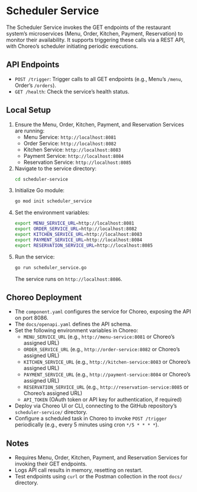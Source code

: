 # Scheduler Service

The Scheduler Service invokes the GET endpoints of the restaurant system’s microservices (Menu, Order, Kitchen, Payment, Reservation) to monitor their availability. It supports triggering these calls via a REST API, with Choreo’s scheduler initiating periodic executions.

## API Endpoints
- `POST /trigger`: Trigger calls to all GET endpoints (e.g., Menu’s `/menu`, Order’s `/orders`).
- `GET /health`: Check the service’s health status.

## Local Setup
1. Ensure the Menu, Order, Kitchen, Payment, and Reservation Services are running:
   - Menu Service: `http://localhost:8081`
   - Order Service: `http://localhost:8082`
   - Kitchen Service: `http://localhost:8083`
   - Payment Service: `http://localhost:8084`
   - Reservation Service: `http://localhost:8085`
2. Navigate to the service directory:
   ```bash
   cd scheduler-service
   ```
3. Initialize Go module:
   ```bash
   go mod init scheduler_service
   ```
4. Set the environment variables:
   ```bash
   export MENU_SERVICE_URL=http://localhost:8081
   export ORDER_SERVICE_URL=http://localhost:8082
   export KITCHEN_SERVICE_URL=http://localhost:8083
   export PAYMENT_SERVICE_URL=http://localhost:8084
   export RESERVATION_SERVICE_URL=http://localhost:8085
   ```
5. Run the service:
   ```bash
   go run scheduler_service.go
   ```
   The service runs on `http://localhost:8086`.

## Choreo Deployment
- The `component.yaml` configures the service for Choreo, exposing the API on port 8086.
- The `docs/openapi.yaml` defines the API schema.
- Set the following environment variables in Choreo:
  - `MENU_SERVICE_URL` (e.g., `http://menu-service:8081` or Choreo’s assigned URL)
  - `ORDER_SERVICE_URL` (e.g., `http://order-service:8082` or Choreo’s assigned URL)
  - `KITCHEN_SERVICE_URL` (e.g., `http://kitchen-service:8083` or Choreo’s assigned URL)
  - `PAYMENT_SERVICE_URL` (e.g., `http://payment-service:8084` or Choreo’s assigned URL)
  - `RESERVATION_SERVICE_URL` (e.g., `http://reservation-service:8085` or Choreo’s assigned URL)
  - `API_TOKEN` (OAuth token or API key for authentication, if required)
- Deploy via Choreo UI or CLI, connecting to the GitHub repository’s `scheduler-service/` directory.
- Configure a scheduled task in Choreo to invoke `POST /trigger` periodically (e.g., every 5 minutes using cron `*/5 * * * *`).

## Notes
- Requires Menu, Order, Kitchen, Payment, and Reservation Services for invoking their GET endpoints.
- Logs API call results in memory, resetting on restart.
- Test endpoints using `curl` or the Postman collection in the root `docs/` directory.